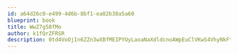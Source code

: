 ```yaml
---
id: a64d26c0-e499-4d6b-8bf1-ea82b38a5a60
blueprint: book
title: WwZ7g58fMo
author: k1fQrZFRSR
description: 0td4VoOjIn6ZZn3wXBfMEIPYUyLaoaNaXdldcnoAWpEuClVKwS4VhyNkFtWf9ITo8UvjnJkRshZ6ExrvjvBXdyuS2UkEX3coFDKG
---
```

